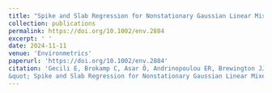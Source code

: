 ```yaml
---
title: "Spike and Slab Regression for Nonstationary Gaussian Linear Mixed Effects Modeling of Rapid Disease Progression."
collection: publications
permalink: https://doi.org/10.1002/env.2884
excerpt: ' '
date: 2024-11-11
venue: 'Environmetrics'
paperurl: 'https://doi.org/10.1002/env.2884'
citation: 'Gecili E, Brokamp C, Asar Ö, Andrinopoulou ER, Brewington JJ, Szczesniak RD. (2024).
&quot; Spike and Slab Regression for Nonstationary Gaussian Linear Mixed Effects Modeling of Rapid Disease Progression.&quot; <i> Discover Data.</i> 2024, 2:10. https://doi.org/10.1002/env.2884.'
---
```


